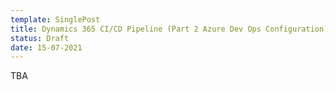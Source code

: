 ```yaml
---
template: SinglePost
title: Dynamics 365 CI/CD Pipeline (Part 2 Azure Dev Ops Configuration)
status: Draft
date: 15-07-2021
---
```

TBA